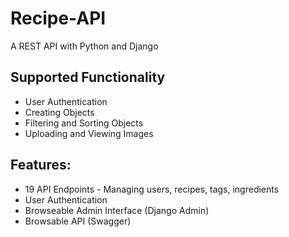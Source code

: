 # Recipe-API
A REST API with Python and Django

## Supported Functionality
* User Authentication
* Creating Objects
* Filtering and Sorting Objects
* Uploading and Viewing Images

## Features:
* 19 API Endpoints - Managing users, recipes, tags, ingredients
* User Authentication
* Browseable Admin Interface (Django Admin)
* Browsable API (Swagger)
  
